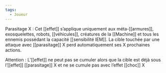```yaml
---
tags:
  - Joueur
---
```

Parasitage X : 
	Cet [[effet]] s’applique uniquement aux méta-[[armures]], exosquelettes, robots, [[véhicules]], créatures de la [[Machine]] et tous les ennemis possédant la capacité [[sensibilité IEM]]. La cible touchée par une attaque avec [[parasitage]] X perd automatiquement ses X prochaines actions. 

Attention : 
	L’[[effet]] ne peut pas se cumuler alors que la cible est déjà sous l’[[effet]] [[parasitage]] X et ne se cumule pas avec l’effet [[choc]] X
